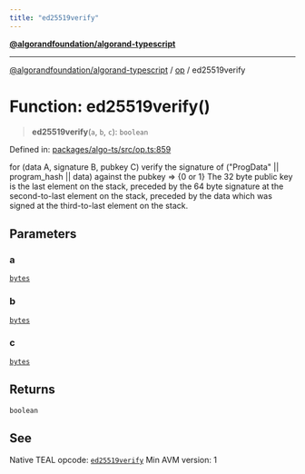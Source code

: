 ```yaml
---
title: "ed25519verify"
---
```


[**@algorandfoundation/algorand-typescript**](../../README.md)

***

[@algorandfoundation/algorand-typescript](../../README.md) / [op](../README.md) / ed25519verify

# Function: ed25519verify()

> **ed25519verify**(`a`, `b`, `c`): `boolean`

Defined in: [packages/algo-ts/src/op.ts:859](https://github.com/algorandfoundation/puya-ts/blob/main/packages/algo-ts/src/op.ts#L859)

for (data A, signature B, pubkey C) verify the signature of ("ProgData" || program_hash || data) against the pubkey => {0 or 1}
The 32 byte public key is the last element on the stack, preceded by the 64 byte signature at the second-to-last element on the stack, preceded by the data which was signed at the third-to-last element on the stack.

## Parameters

### a

[`bytes`](../../index/type-aliases/bytes.md)

### b

[`bytes`](../../index/type-aliases/bytes.md)

### c

[`bytes`](../../index/type-aliases/bytes.md)

## Returns

`boolean`

## See

Native TEAL opcode: [`ed25519verify`](https://developer.algorand.org/docs/get-details/dapps/avm/teal/opcodes/v10/#ed25519verify)
Min AVM version: 1
